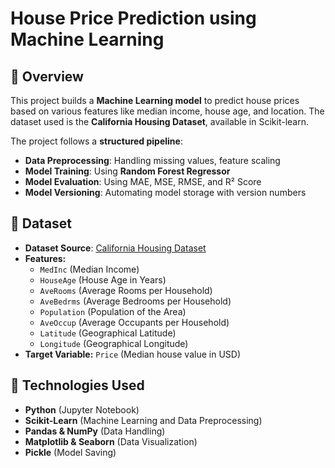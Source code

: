 # House Price Prediction using Machine Learning

## 📌 Overview
This project builds a **Machine Learning model** to predict house prices based on various features like median income, house age, and location. The dataset used is the **California Housing Dataset**, available in Scikit-learn.

The project follows a **structured pipeline**:
- **Data Preprocessing**: Handling missing values, feature scaling
- **Model Training**: Using **Random Forest Regressor**
- **Model Evaluation**: Using MAE, MSE, RMSE, and R² Score
- **Model Versioning**: Automating model storage with version numbers

## 📂 Dataset
- **Dataset Source**: [California Housing Dataset](https://scikit-learn.org/stable/datasets/real_world.html#california-housing-dataset)
- **Features:**
  - `MedInc` (Median Income)
  - `HouseAge` (House Age in Years)
  - `AveRooms` (Average Rooms per Household)
  - `AveBedrms` (Average Bedrooms per Household)
  - `Population` (Population of the Area)
  - `AveOccup` (Average Occupants per Household)
  - `Latitude` (Geographical Latitude)
  - `Longitude` (Geographical Longitude)
- **Target Variable:** `Price` (Median house value in USD)

## 🚀 Technologies Used
- **Python** (Jupyter Notebook)
- **Scikit-Learn** (Machine Learning and Data Preprocessing)
- **Pandas & NumPy** (Data Handling)
- **Matplotlib & Seaborn** (Data Visualization)
- **Pickle** (Model Saving)
